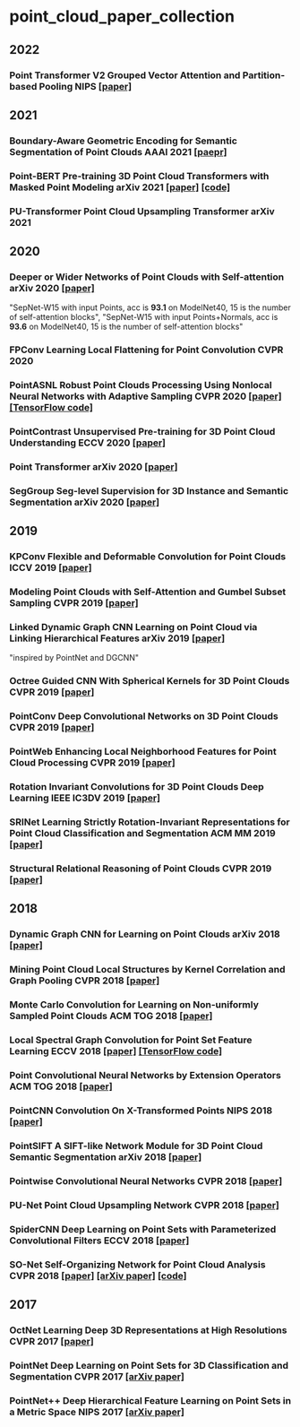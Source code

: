 # point_cloud_paper_collection

## 2022
### Point Transformer V2 Grouped Vector Attention and Partition-based Pooling NIPS [[paper]](https://arxiv.org/abs/2210.05666)

## 2021
### Boundary-Aware Geometric Encoding for Semantic Segmentation of Point Clouds AAAI 2021 [[paepr]](https://arxiv.org/abs/2101.02381)
### Point-BERT Pre-training 3D Point Cloud Transformers with Masked Point Modeling arXiv 2021 [[paper]](https://arxiv.org/abs/2111.14819) [[code]](https://github.com/lulutang0608/Point-BERT)
### PU-Transformer Point Cloud Upsampling Transformer arXiv 2021

## 2020
### Deeper or Wider Networks of Point Clouds with Self-attention arXiv 2020 [[paper]]()
"SepNet-W15 with input Points, acc is **93.1** on ModelNet40, 15 is the number of self-attention blocks", "SepNet-W15 with input Points+Normals, acc is **93.6** on ModelNet40, 15 is the number of self-attention blocks"
### FPConv Learning Local Flattening for Point Convolution CVPR 2020
### PointASNL Robust Point Clouds Processing Using Nonlocal Neural Networks with Adaptive Sampling CVPR 2020 [[paper]]() [[TensorFlow code]](https://github.com/yanx27/PointASNL)
### PointContrast Unsupervised Pre-training for 3D Point Cloud Understanding ECCV 2020 [[paper]]()
### Point Transformer arXiv 2020 [[paper]]()
### SegGroup Seg-level Supervision for 3D Instance and Semantic Segmentation arXiv 2020 [[paper]]()

## 2019
### KPConv Flexible and Deformable Convolution for Point Clouds ICCV 2019 [[paper]](https://arxiv.org/abs/1904.08889)
### Modeling Point Clouds with Self-Attention and Gumbel Subset Sampling CVPR 2019 [[paper]]()
### Linked Dynamic Graph CNN Learning on Point Cloud via Linking Hierarchical Features arXiv 2019 [[paper]](https://arxiv.org/abs/1904.10014)
"inspired by PointNet and DGCNN"
### Octree Guided CNN With Spherical Kernels for 3D Point Clouds CVPR 2019 [[paper]]()
### PointConv Deep Convolutional Networks on 3D Point Clouds CVPR 2019 [[paper]](https://arxiv.org/abs/1811.07246)
### PointWeb Enhancing Local Neighborhood Features for Point Cloud Processing CVPR 2019 [[paper]]()
### Rotation Invariant Convolutions for 3D Point Clouds Deep Learning IEEE IC3DV 2019 [[paper]]()
### SRINet Learning Strictly Rotation-Invariant Representations for Point Cloud Classification and Segmentation ACM MM 2019 [[paper]]()
### Structural Relational Reasoning of Point Clouds CVPR 2019 [[paper]]()

## 2018
### Dynamic Graph CNN for Learning on Point Clouds arXiv 2018 [[paper]]()
### Mining Point Cloud Local Structures by Kernel Correlation and Graph Pooling CVPR 2018 [[paper]]()
### Monte Carlo Convolution for Learning on Non-uniformly Sampled Point Clouds ACM TOG 2018 [[paper]]()
### Local Spectral Graph Convolution for Point Set Feature Learning ECCV 2018 [[paper]]() [[TensorFlow code]](https://github.com/fate3439/LocalSpecGCN)
### Point Convolutional Neural Networks by Extension Operators ACM TOG 2018 [[paper]]()
### PointCNN Convolution On X-Transformed Points NIPS 2018 [[paper]]()
### PointSIFT A SIFT-like Network Module for 3D Point Cloud Semantic Segmentation arXiv 2018 [[paper]]()
### Pointwise Convolutional Neural Networks CVPR 2018 [[paper]]()
### PU-Net Point Cloud Upsampling Network CVPR 2018 [[paper]]()
### SpiderCNN Deep Learning on Point Sets with Parameterized Convolutional Filters ECCV 2018 [[paper]]()
### SO-Net Self-Organizing Network for Point Cloud Analysis CVPR 2018 [[paper]](https://openaccess.thecvf.com/content_cvpr_2018/html/Li_SO-Net_Self-Organizing_Network_CVPR_2018_paper.html) [[arXiv paper]](https://arxiv.org/abs/1803.04249) [[code]](https://github.com/lijx10/SO-Net)

## 2017
### OctNet Learning Deep 3D Representations at High Resolutions CVPR 2017 [[paper]](https://arxiv.org/abs/1611.05009)
### PointNet Deep Learning on Point Sets for 3D Classification and Segmentation CVPR 2017 [[arXiv paper]](https://arxiv.org/abs/1612.00593)
### PointNet++ Deep Hierarchical Feature Learning on Point Sets in a Metric Space NIPS 2017 [[arXiv paper]](https://arxiv.org/abs/1706.02413)
